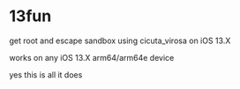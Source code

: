 # 13fun
get root and escape sandbox using cicuta_virosa on iOS 13.X

works on any iOS 13.X arm64/arm64e device

yes this is all it does